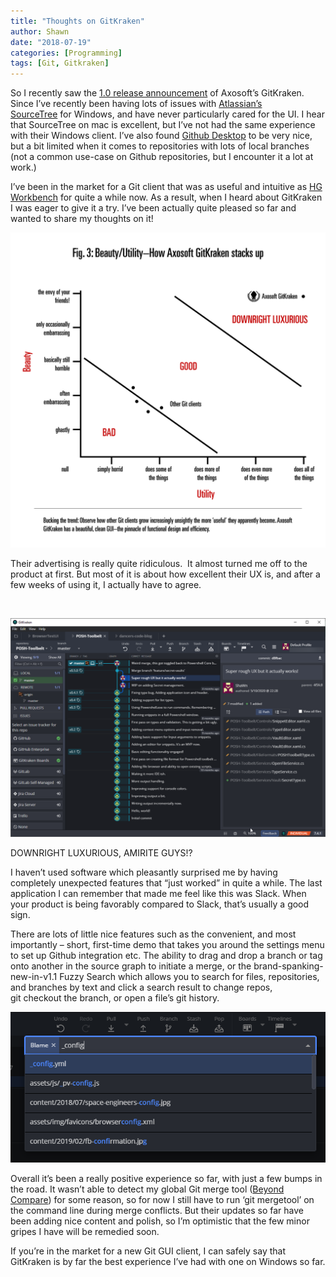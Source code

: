 ```yaml
---
title: "Thoughts on GitKraken"
author: Shawn
date: "2018-07-19"
categories: [Programming]
tags: [Git, Gitkraken]
---
```


So I recently saw the [1.0 release announcement](https://blog.axosoft.com/2016/03/29/axosoft-gitkraken-v1/ "Release v1.0") of Axosoft’s GitKraken. Since I’ve recently been having lots of issues with [Atlassian’s SourceTree](https://www.sourcetreeapp.com/ "SourceTree") for Windows, and have never particularly cared for the UI. I hear that SourceTree on mac is excellent, but I’ve not had the same experience with their Windows client. I’ve also found [Github Desktop](https://desktop.github.com/ "Github Desktop") to be very nice, but a bit limited when it comes to repositories with lots of local branches (not a common use-case on Github repositories, but I encounter it a lot at work.)

I’ve been in the market for a Git client that was as useful and intuitive as [HG Workbench](http://tortoisehg.bitbucket.org/ "HG Workbench") for quite a while now. As a result, when I heard about GitKraken I was eager to give it a try. I’ve been actually quite pleased so far and wanted to share my thoughts on it!

![GitKraken in action](/content\2018\07\gitkraken-beauty-utility.gif)

Their advertising is really quite ridiculous.  It almost turned me off to the product at first. But most of it is about how excellent their UX is, and after a few weeks of using it, I actually have to agree.

 

![Gitkraken UI](/content\2018\07\gitkraken-ui.png)

DOWNRIGHT LUXURIOUS, AMIRITE GUYS!?

I haven’t used software which pleasantly surprised me by having completely unexpected features that “just worked” in quite a while. The last application I can remember that made me feel like this was Slack. When your product is being favorably compared to Slack, that’s usually a good sign.

There are lots of little nice features such as the convenient, and most importantly – short, first-time demo that takes you around the settings menu to set up Github integration etc. The ability to drag and drop a branch or tag onto another in the source graph to initiate a merge, or the brand-spanking-new-in-v1.1 Fuzzy Search which allows you to search for files, repositories, and branches by text and click a search result to change repos, git checkout the branch, or open a file’s git history.

![Fuzzy Search](/content\2018\07\gitkraken-fuzzy-search.png)

Overall it’s been a really positive experience so far, with just a few bumps in the road. It wasn’t able to detect my global Git merge tool ([Beyond Compare](http://www.scootersoftware.com/ "Beyond Compare by Scooter Software")) for some reason, so for now I still have to run ‘git mergetool’ on the command line during merge conflicts. But their updates so far have been adding nice content and polish, so I’m optimistic that the few minor gripes I have will be remedied soon.

If you’re in the market for a new Git GUI client, I can safely say that GitKraken is by far the best experience I’ve had with one on Windows so far.
